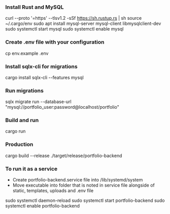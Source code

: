 ### Install Rust and MySQL
curl --proto '=https' --tlsv1.2 -sSf https://sh.rustup.rs | sh
source ~/.cargo/env
sudo apt install mysql-server mysql-client libmysqlclient-dev
sudo systemctl start mysql
sudo systemctl enable mysql

### Create .env file with your configuration
cp env.example .env

### Install sqlx-cli for migrations
cargo install sqlx-cli --features mysql

### Run migrations
sqlx migrate run --database-url "mysql://portfolio_user:password@localhost/portfolio"

### Build and run
cargo run

### Production
cargo build --release
./target/release/portfolio-backend

### To run it as a service
- Create portfolio-backend.service file into /lib/systemd/system
- Move executable into folder that is noted in service file alongside of static, templates, uploads and .env file

sudo systemctl daemon-reload
sudo systemctl start portfolio-backend
sudo systemctl enable portfolio-backend
